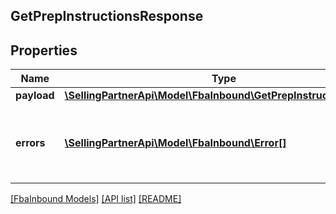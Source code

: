 ## GetPrepInstructionsResponse

## Properties

Name | Type | Description | Notes
------------ | ------------- | ------------- | -------------
**payload** | [**\SellingPartnerApi\Model\FbaInbound\GetPrepInstructionsResult**](GetPrepInstructionsResult.md) |  | [optional]
**errors** | [**\SellingPartnerApi\Model\FbaInbound\Error[]**](Error.md) | A list of error responses returned when a request is unsuccessful. | [optional]

[[FbaInbound Models]](../) [[API list]](../../Api) [[README]](../../../README.md)
